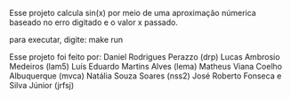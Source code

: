 Esse projeto calcula sin(x) por meio de uma aproximação númerica baseado no erro digitado e o valor x passado.

para executar, digite:
make run

Esse projeto foi feito por:
    Daniel Rodrigues Perazzo (drp)
    Lucas Ambrosio Medeiros (lam5)
    Luís Eduardo Martins Alves (lema)
    Matheus Viana Coelho Albuquerque (mvca)
    Natália Souza Soares (nss2)
    José Roberto Fonseca e Silva Júnior (jrfsj)